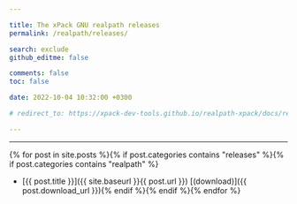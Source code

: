 ```yaml
---

title: The xPack GNU realpath releases
permalink: /realpath/releases/

search: exclude
github_editme: false

comments: false
toc: false

date: 2022-10-04 10:32:00 +0300

# redirect_to: https://xpack-dev-tools.github.io/realpath-xpack/docs/releases/

---
```


___
{% for post in site.posts %}{% if post.categories contains "releases" %}{% if post.categories contains "realpath" %}
* [{{ post.title }}]({{ site.baseurl }}{{ post.url }}) [(download)]({{ post.download_url }}){% endif %}{% endif %}{% endfor %}
